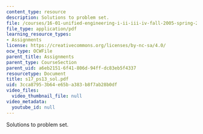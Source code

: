 ```yaml
---
content_type: resource
description: Solutions to problem set.
file: /courses/16-01-unified-engineering-i-ii-iii-iv-fall-2005-spring-2006/3cca87953b64e65ba383b8f7ab28b0df_s17_ps13_sol.pdf
file_type: application/pdf
learning_resource_types:
- Assignments
license: https://creativecommons.org/licenses/by-nc-sa/4.0/
ocw_type: OCWFile
parent_title: Assignments
parent_type: CourseSection
parent_uid: a6eb2151-6f41-806d-94ff-dc83eb5f4337
resourcetype: Document
title: s17_ps13_sol.pdf
uid: 3cca8795-3b64-e65b-a383-b8f7ab28b0df
video_files:
  video_thumbnail_file: null
video_metadata:
  youtube_id: null
---
```

Solutions to problem set.